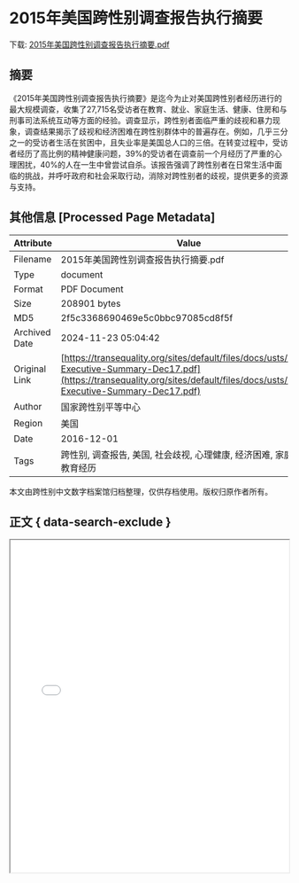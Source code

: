 # 2015年美国跨性别调查报告执行摘要

<!-- tcd_download_link -->
下载: <a href="../2015年美国跨性别调查报告执行摘要.pdf" download>2015年美国跨性别调查报告执行摘要.pdf</a>
<!-- tcd_download_link_end -->

## 摘要

<!-- tcd_abstract -->
《2015年美国跨性别调查报告执行摘要》是迄今为止对美国跨性别者经历进行的最大规模调查，收集了27,715名受访者在教育、就业、家庭生活、健康、住房和与刑事司法系统互动等方面的经验。调查显示，跨性别者面临严重的歧视和暴力现象，调查结果揭示了歧视和经济困难在跨性别群体中的普遍存在。例如，几乎三分之一的受访者生活在贫困中，且失业率是美国总人口的三倍。在转变过程中，受访者经历了高比例的精神健康问题，39%的受访者在调查前一个月经历了严重的心理困扰，40%的人在一生中曾尝试自杀。该报告强调了跨性别者在日常生活中面临的挑战，并呼吁政府和社会采取行动，消除对跨性别者的歧视，提供更多的资源与支持。

<!-- tcd_abstract_end -->

## 其他信息 [Processed Page Metadata]

| Attribute       | Value                                  |
|-----------------|----------------------------------------|
| Filename        | 2015年美国跨性别调查报告执行摘要.pdf                             |
| Type            | document                                 |
| Format          | PDF Document                               |
| Size            | 208901 bytes                           |
| MD5             | 2f5c3368690469e5c0bbc97085cd8f5f                                  |
| Archived Date   | 2024-11-23 05:04:42                             |
| Original Link   | [https://transequality.org/sites/default/files/docs/usts/USTS-Executive-Summary-Dec17.pdf](https://transequality.org/sites/default/files/docs/usts/USTS-Executive-Summary-Dec17.pdf)                         |
| Author          | 国家跨性别平等中心                               |
| Region          | 美国                               |
| Date            | 2016-12-01                                 |
| Tags            | 跨性别, 调查报告, 美国, 社会歧视, 心理健康, 经济困难, 家庭支持, 教育经历                                 |

本文由跨性别中文数字档案馆归档整理，仅供存档使用。版权归原作者所有。


## 正文 { data-search-exclude }

<!-- tcd_main_text -->
<iframe src="../2015年美国跨性别调查报告执行摘要.pdf" width="100%" height="600px">
    <p>无法显示PDF，请下载查看。</p>
</iframe>
<!-- tcd_main_text_end -->

